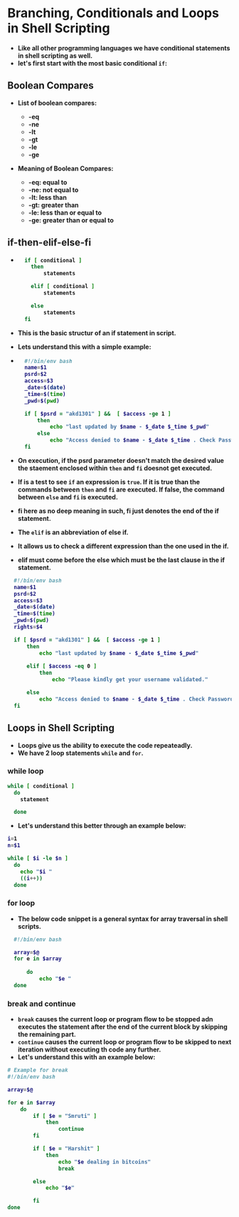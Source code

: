 # Branching, Conditionals and Loops in Shell Scripting

<p align="justify">
<strong>

- Like all other programming languages we have conditional statements in shell scripting as well.
- let's first start with the most basic conditional `if`:

## Boolean Compares

- List of boolean compares:
  - -eq
  - -ne
  - -lt
  - -gt
  - -le
  - -ge

- Meaning of Boolean Compares:
  - -eq: equal to
  - -ne: not equal to
  - -lt: less than
  - -gt: greater than
  - -le: less than or equal to
  - -ge: greater than or equal to

## if-then-elif-else-fi

- ```sh
    if [ conditional ]
      then
          statements

      elif [ conditional ]
          statements

      else
          statements
    fi
  ```

- This is the basic structur of an if statement in script.
- Lets understand this with a simple example:

- ```sh
    #!/bin/env bash
    name=$1
    psrd=$2
    access=$3
    _date=$(date)
    _time=$(time)
    _pwd=$(pwd)

    if [ $psrd = "akd1301" ] &&  [ $access -ge 1 ]
        then
            echo "last updated by $name - $_date $_time $_pwd"
        else
            echo "Access denied to $name - $_date $_time . Check Password or Authourized Personal"
    fi
  ```

- On execution, if the psrd parameter doesn't match the desired value the staement enclosed within `then` and `fi` doesnot get executed.
- If is a test to see `if` an expression is `true`. If it is true than the commands between `then` and `fi` are executed. If false, the command between `else` and `fi` is executed.
- fi here as no deep meaning in such, fi just denotes the end of the if statement.

- The `elif` is an abbreviation of else if.
- It allows us to check a different expression than the one used in the if.
- elif must come before the else which must be the last clause in the if statement.

```sh
  #!/bin/env bash
  name=$1
  psrd=$2
  access=$3
  _date=$(date)
  _time=$(time)
  _pwd=$(pwd)
  rights=$4

  if [ $psrd = "akd1301" ] &&  [ $access -ge 1 ]
      then
          echo "last updated by $name - $_date $_time $_pwd"
      
      elif [ $access -eq 0 ]
          then 
              echo "Please kindly get your username validated."

      else
          echo "Access denied to $name - $_date $_time . Check Password or Authourized Personal"
  fi
```

## Loops in Shell Scripting

- Loops give us the ability to execute the code repeateadly.
- We have 2 loop statements `while` and `for`.

### while loop

```sh
while [ conditional ]
  do
    statement

  done
```

- Let's understand this better through an example below:

```sh
i=1
n=$1

while [ $i -le $n ]
  do
    echo "$i "
    ((i++))
  done
```

### for loop

- The below code snippet is a general syntax for array traversal in shell scripts.

```sh
  #!/bin/env bash

  array=$@
  for e in $array
      
      do
          echo "$e "
  done
```

### break and continue

- `break` causes the current loop or program flow to be stopped adn executes the statement after the end of the current block by skipping the remaining part.
- `continue` causes the current loop or program flow to be skipped to next iteration without executing th code any further.
- Let's understand this with an example below:

```sh
# Example for break
#!/bin/env bash

array=$@

for e in $array
    do
        if [ $e = "Smruti" ]
            then
                continue
        fi

        if [ $e = "Harshit" ]
            then
                echo "$e dealing in bitcoins"
                break

        else
            echo "$e"

        fi
done
```

</strong>
</p>
